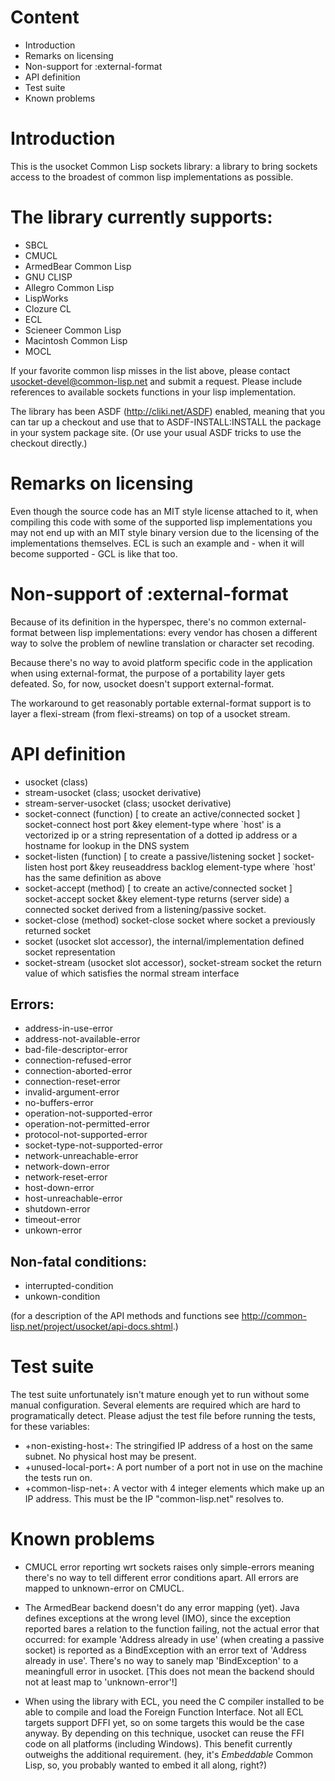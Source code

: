 # Content

 * Introduction
 * Remarks on licensing
 * Non-support for :external-format
 * API definition
 * Test suite
 * Known problems

# Introduction

This is the usocket Common Lisp sockets library: a library to bring
sockets access to the broadest of common lisp implementations as possible.

# The library currently supports:

 - SBCL
 - CMUCL
 - ArmedBear Common Lisp
 - GNU CLISP
 - Allegro Common Lisp
 - LispWorks
 - Clozure CL
 - ECL
 - Scieneer Common Lisp
 - Macintosh Common Lisp
 - MOCL

If your favorite common lisp misses in the list above, please contact
usocket-devel@common-lisp.net and submit a request.  Please include
references to available sockets functions in your lisp implementation.

The library has been ASDF (http://cliki.net/ASDF) enabled, meaning
that you can tar up a checkout and use that to ASDF-INSTALL:INSTALL
the package in your system package site.  (Or use your usual ASDF
tricks to use the checkout directly.)

# Remarks on licensing

Even though the source code has an MIT style license attached to it,
when compiling this code with some of the supported lisp implementations
you may not end up with an MIT style binary version due to the licensing
of the implementations themselves.  ECL is such an example and - when
it will become supported - GCL is like that too.

# Non-support of :external-format

Because of its definition in the hyperspec, there's no common
external-format between lisp implementations: every vendor has chosen
a different way to solve the problem of newline translation or
character set recoding.

Because there's no way to avoid platform specific code in the application
when using external-format, the purpose of a portability layer gets
defeated.  So, for now, usocket doesn't support external-format.

The workaround to get reasonably portable external-format support is to
layer a flexi-stream (from flexi-streams) on top of a usocket stream.

# API definition

 - usocket (class)
 - stream-usocket (class; usocket derivative)
 - stream-server-usocket (class; usocket derivative)
 - socket-connect (function) [ to create an active/connected socket ]
    socket-connect host port &key element-type
      where `host' is a vectorized ip
                      or a string representation of a dotted ip address
                      or a hostname for lookup in the DNS system
 - socket-listen (function) [ to create a passive/listening socket ]
     socket-listen host port &key reuseaddress backlog element-type
       where `host' has the same definition as above
 - socket-accept (method) [ to create an active/connected socket ]
     socket-accept socket &key element-type
       returns (server side) a connected socket derived from a
       listening/passive socket.
 - socket-close (method)
    socket-close socket
      where socket a previously returned socket
 - socket (usocket slot accessor),
      the internal/implementation defined socket representation
 - socket-stream (usocket slot accessor),
    socket-stream socket
      the return value of which satisfies the normal stream interface

## Errors:
 - address-in-use-error
 - address-not-available-error
 - bad-file-descriptor-error
 - connection-refused-error
 - connection-aborted-error
 - connection-reset-error
 - invalid-argument-error
 - no-buffers-error
 - operation-not-supported-error
 - operation-not-permitted-error
 - protocol-not-supported-error
 - socket-type-not-supported-error
 - network-unreachable-error
 - network-down-error
 - network-reset-error
 - host-down-error
 - host-unreachable-error
 - shutdown-error
 - timeout-error
 - unkown-error

## Non-fatal conditions:
 - interrupted-condition
 - unkown-condition

(for a description of the API methods and functions see
  http://common-lisp.net/project/usocket/api-docs.shtml.)

# Test suite

The test suite unfortunately isn't mature enough yet to run without
some manual configuration.  Several elements are required which are
hard to programatically detect.  Please adjust the test file before
running the tests, for these variables:

- +non-existing-host+: The stringified IP address of a host on the
     same subnet.  No physical host may be present.
- +unused-local-port+: A port number of a port not in use on the
     machine the tests run on.
- +common-lisp-net+: A vector with 4 integer elements which make up
     an IP address. This must be the IP "common-lisp.net" resolves to.

# Known problems

- CMUCL error reporting wrt sockets raises only simple-errors
  meaning there's no way to tell different error conditions apart.
  All errors are mapped to unknown-error on CMUCL.

- The ArmedBear backend doesn't do any error mapping (yet). Java
  defines exceptions at the wrong level (IMO), since the exception
  reported bares a relation to the function failing, not the actual
  error that occurred: for example 'Address already in use' (when
  creating a passive socket) is reported as a BindException with
  an error text of 'Address already in use'. There's no way to sanely
  map 'BindException' to a meaningfull error in usocket. [This does not
  mean the backend should not at least map to 'unknown-error'!]

- When using the library with ECL, you need the C compiler installed
  to be able to compile and load the Foreign Function Interface.
  Not all ECL targets support DFFI yet, so on some targets this would
  be the case anyway.  By depending on this technique, usocket can
  reuse the FFI code on all platforms (including Windows).  This benefit
  currently outweighs the additional requirement. (hey, it's *Embeddable*
  Common Lisp, so, you probably wanted to embed it all along, right?)
